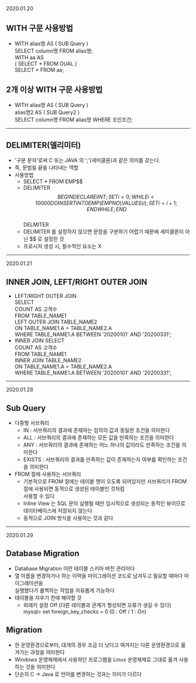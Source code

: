 2020.01.20

## WITH 구문 사용방법
 - WITH alias명 AS ( SUB Query )   
   SELECT column명 FROM alias명;   
   WITH aa AS   
   ( SELECT * FROM DUAL )   
   SELECT * FROM aa;
   
## 2개 이상 WITH 구문 사용방법
 - WITH alias명 AS ( SUB Query )    
   alias명2 AS ( SUB Query2 )   
   SELECT column명 FROM alias명 WHERE 조인조건;
   
---------------------------------------------------------------------
## DELIMITER(델리미터)
 - '구문 문자'로써 C 또는 JAVA 의 ';'(세미클론)과 같은 의미를 갖는다.
 - 즉, 문법읠 끝을 나타내는 역할
 - 사용방법
   + SELECT * FROM EMP$$   
   + DELIMITER $$   
     BEGIN   
        DECLARE i INT;   
        SET i = 0;   
        WHILE i < 10000 DO   
           INSERT INTO EMP(EMPNO) VALUES(i);   
           SET i = i + 1;   
        END WHILE;   
     END $$   
     DELMITER
    + DELIMITER 를 설정하지 않으면 문장을 구분하기 어렵기 때문에 세미클론이 아닌 $$ 로 설정한 것
    + 프로시저 생성 시, 필수적인 요소는 X

---------------------------------------------------------------------
2020.01.21

## INNER JOIN, LEFT/RIGHT OUTER JOIN
 - LEFT/RIGHT OUTER JOIN   
   SELECT   
          COUNT		AS 고객수   
    FROM	 TABLE_NAME1   
    LEFT		OUTER JOIN TABLE_NAME2   
          ON TABLE_NAME1.A = TABLE_NAME2.A   
   WHERE		TABLE_NAME1.A BETWEEN '20200101' AND '20200331';
 - INNER JOIN
   SELECT   
          COUNT		AS 고객수   
    FROM	 TABLE_NAME1   
   INNER  JOIN TABLE_NAME2   
          ON TABLE_NAME1.A = TABLE_NAME2.A   
   WHERE		TABLE_NAME1.A BETWEEN '20200101' AND '20200331';

---------------------------------------------------------------------
2020.01.28

## Sub Query
 - 다중형 서브쿼리
   + IN : 서브쿼리의 결과에 존재하는 임의의 값과 동일한 조건을 의미한다
   + ALL : 서브쿼리의 결과에 존재하는 모든 값을 만족하는 조건을 의미한다
   + ANY : 서브쿼리의 결과에 존재하는 어느 하나의 값이라도 만족하는 조건을 의미한다
   + EXISTS : 서브쿼리의 결과를 만족하는 값이 존재하는지 여부를 확인하는 조건을 의미한다
 - FROM 절에 사용하는 서브쿼리
   + 기본적으로 FROM 절에는 테이블 명이 오도록 되어있지만 서브쿼리가 FROM 절에 사용되면 동적으로 생성된 테이블인 것처럼   
     사용할 수 있다
   + Inline View 는 SQL 문이 실행될 때만 임시적으로 생성되는 동적인 뷰이므로 데이터베이스에 저장되지 않는다
   + 동적으로 JOIN 방식을 사용하는 것과 같다
   
---------------------------------------------------------------------
2020.01.29

## Database Migration
 - Database Migration 이란 테이블 스키마 버전 관리이다
 - 열 이름을 변경하거나 하는 이력을 마이그레이션 코드로 남겨두고 필요할 때마다 마이그레이션을   
   실행했다가 롤백하는 작업을 자유롭게 가능하다
 - 테이블을 지우기 전에 해야할 것
   + 외래키 설정 Off (다른 테이블과 관계가 형성되면 오류가 생길 수 있다)   
     mysql> set foreign_key_checks = 0 (0 : Off / 1 : On)
     
## Migration
 - 한 운영환경으로부터, 대개의 경우 조금 더 낫다고 여겨지는 다른 운영환경으로 옮겨가는 과정을 의미한다
 - Windows 운영체제에서 사용하던 프로그램을 Linux 운영체제로 그대로 옮겨 사용하는 것을 의미한다
 - 단순히 C -> Java 로 언어를 변경하는 것과는 의미가 다르다
